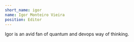 ```yaml
---
short_name: igor
name: Igor Monteiro Vieira
position: Editor
---
```

Igor is an avid fan of quantum and devops way of thinking.
